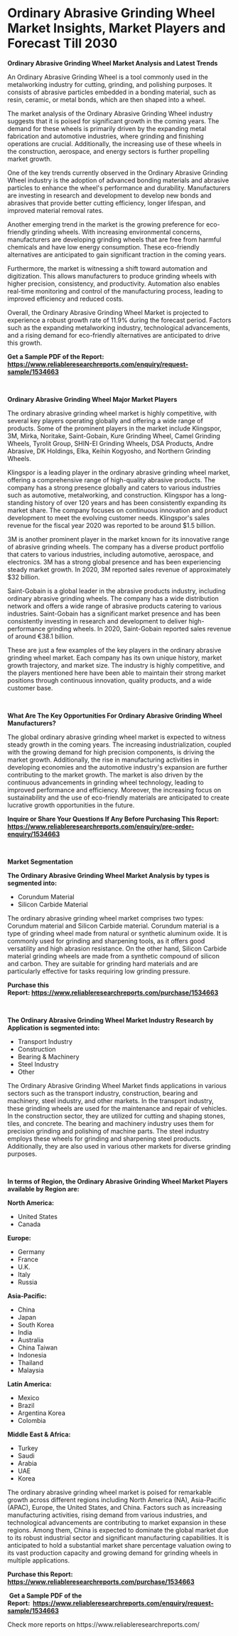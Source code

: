 <p><h1>Ordinary Abrasive Grinding Wheel Market Insights, Market Players and Forecast Till 2030</h1></p><p><strong>Ordinary Abrasive Grinding Wheel Market Analysis and Latest Trends</strong></p>
<p><p>An Ordinary Abrasive Grinding Wheel is a tool commonly used in the metalworking industry for cutting, grinding, and polishing purposes. It consists of abrasive particles embedded in a bonding material, such as resin, ceramic, or metal bonds, which are then shaped into a wheel.</p><p>The market analysis of the Ordinary Abrasive Grinding Wheel industry suggests that it is poised for significant growth in the coming years. The demand for these wheels is primarily driven by the expanding metal fabrication and automotive industries, where grinding and finishing operations are crucial. Additionally, the increasing use of these wheels in the construction, aerospace, and energy sectors is further propelling market growth.</p><p>One of the key trends currently observed in the Ordinary Abrasive Grinding Wheel industry is the adoption of advanced bonding materials and abrasive particles to enhance the wheel's performance and durability. Manufacturers are investing in research and development to develop new bonds and abrasives that provide better cutting efficiency, longer lifespan, and improved material removal rates.</p><p>Another emerging trend in the market is the growing preference for eco-friendly grinding wheels. With increasing environmental concerns, manufacturers are developing grinding wheels that are free from harmful chemicals and have low energy consumption. These eco-friendly alternatives are anticipated to gain significant traction in the coming years.</p><p>Furthermore, the market is witnessing a shift toward automation and digitization. This allows manufacturers to produce grinding wheels with higher precision, consistency, and productivity. Automation also enables real-time monitoring and control of the manufacturing process, leading to improved efficiency and reduced costs.</p><p>Overall, the Ordinary Abrasive Grinding Wheel Market is projected to experience a robust growth rate of 11.9% during the forecast period. Factors such as the expanding metalworking industry, technological advancements, and a rising demand for eco-friendly alternatives are anticipated to drive this growth.</p></p>
<p><strong>Get a Sample PDF of the Report:&nbsp; <a href="https://www.reliableresearchreports.com/enquiry/request-sample/1534663">https://www.reliableresearchreports.com/enquiry/request-sample/1534663</a></strong></p>
<p>&nbsp;</p>
<p><strong>Ordinary Abrasive Grinding Wheel Major Market Players</strong></p>
<p><p>The ordinary abrasive grinding wheel market is highly competitive, with several key players operating globally and offering a wide range of products. Some of the prominent players in the market include Klingspor, 3M, Mirka, Noritake, Saint-Gobain, Kure Grinding Wheel, Camel Grinding Wheels, Tyrolit Group, SHIN-EI Grinding Wheels, DSA Products, Andre Abrasive, DK Holdings, Elka, Keihin Kogyosho, and Northern Grinding Wheels.</p><p>Klingspor is a leading player in the ordinary abrasive grinding wheel market, offering a comprehensive range of high-quality abrasive products. The company has a strong presence globally and caters to various industries such as automotive, metalworking, and construction. Klingspor has a long-standing history of over 120 years and has been consistently expanding its market share. The company focuses on continuous innovation and product development to meet the evolving customer needs. Klingspor's sales revenue for the fiscal year 2020 was reported to be around $1.5 billion.</p><p>3M is another prominent player in the market known for its innovative range of abrasive grinding wheels. The company has a diverse product portfolio that caters to various industries, including automotive, aerospace, and electronics. 3M has a strong global presence and has been experiencing steady market growth. In 2020, 3M reported sales revenue of approximately $32 billion.</p><p>Saint-Gobain is a global leader in the abrasive products industry, including ordinary abrasive grinding wheels. The company has a wide distribution network and offers a wide range of abrasive products catering to various industries. Saint-Gobain has a significant market presence and has been consistently investing in research and development to deliver high-performance grinding wheels. In 2020, Saint-Gobain reported sales revenue of around €38.1 billion.</p><p>These are just a few examples of the key players in the ordinary abrasive grinding wheel market. Each company has its own unique history, market growth trajectory, and market size. The industry is highly competitive, and the players mentioned here have been able to maintain their strong market positions through continuous innovation, quality products, and a wide customer base.</p></p>
<p>&nbsp;</p>
<p><strong>What Are The Key Opportunities For Ordinary Abrasive Grinding Wheel Manufacturers?</strong></p>
<p><p>The global ordinary abrasive grinding wheel market is expected to witness steady growth in the coming years. The increasing industrialization, coupled with the growing demand for high precision components, is driving the market growth. Additionally, the rise in manufacturing activities in developing economies and the automotive industry's expansion are further contributing to the market growth. The market is also driven by the continuous advancements in grinding wheel technology, leading to improved performance and efficiency. Moreover, the increasing focus on sustainability and the use of eco-friendly materials are anticipated to create lucrative growth opportunities in the future.</p></p>
<p><strong>Inquire or Share Your Questions If Any Before Purchasing This Report: <a href="https://www.reliableresearchreports.com/enquiry/pre-order-enquiry/1534663">https://www.reliableresearchreports.com/enquiry/pre-order-enquiry/1534663</a></strong></p>
<p>&nbsp;</p>
<p><strong>Market Segmentation</strong></p>
<p><strong>The Ordinary Abrasive Grinding Wheel Market Analysis by types is segmented into:</strong></p>
<p><ul><li>Corundum Material</li><li>Silicon Carbide Material</li></ul></p>
<p><p>The ordinary abrasive grinding wheel market comprises two types: Corundum material and Silicon Carbide material. Corundum material is a type of grinding wheel made from natural or synthetic aluminum oxide. It is commonly used for grinding and sharpening tools, as it offers good versatility and high abrasion resistance. On the other hand, Silicon Carbide material grinding wheels are made from a synthetic compound of silicon and carbon. They are suitable for grinding hard materials and are particularly effective for tasks requiring low grinding pressure.</p></p>
<p><strong>Purchase this Report:&nbsp;<a href="https://www.reliableresearchreports.com/purchase/1534663">https://www.reliableresearchreports.com/purchase/1534663</a></strong></p>
<p>&nbsp;</p>
<p><strong>The Ordinary Abrasive Grinding Wheel Market Industry Research by Application is segmented into:</strong></p>
<p><ul><li>Transport Industry</li><li>Construction</li><li>Bearing & Machinery</li><li>Steel Industry</li><li>Other</li></ul></p>
<p><p>The Ordinary Abrasive Grinding Wheel Market finds applications in various sectors such as the transport industry, construction, bearing and machinery, steel industry, and other markets. In the transport industry, these grinding wheels are used for the maintenance and repair of vehicles. In the construction sector, they are utilized for cutting and shaping stones, tiles, and concrete. The bearing and machinery industry uses them for precision grinding and polishing of machine parts. The steel industry employs these wheels for grinding and sharpening steel products. Additionally, they are also used in various other markets for diverse grinding purposes.</p></p>
<p>&nbsp;</p>
<p><strong>In terms of Region, the Ordinary Abrasive Grinding Wheel Market Players available by Region are:</strong></p>
<p>
    <p> <strong> North America: </strong>
        <ul>
            <li>United States</li>
            <li>Canada</li>
        </ul>
        </p> 
    <p> <strong> Europe: </strong>
        <ul>
            <li>Germany</li>
            <li>France</li>
            <li>U.K.</li>
            <li>Italy</li>
            <li>Russia</li>
        </ul>
        </p> 
    <p> <strong> Asia-Pacific: </strong>
        <ul>
            <li>China</li>
            <li>Japan</li>
            <li>South Korea</li>
            <li>India</li>
            <li>Australia</li>
            <li>China Taiwan</li>
            <li>Indonesia</li>
            <li>Thailand</li>
            <li>Malaysia</li>
        </ul>
        </p> 
    <p> <strong> Latin America: </strong>
        <ul>
            <li>Mexico</li>
            <li>Brazil</li>
            <li>Argentina Korea</li>
            <li>Colombia</li>
        </ul>
        </p> 
    <p> <strong> Middle East & Africa: </strong>
        <ul>
            <li>Turkey</li>
            <li>Saudi</li>
            <li>Arabia</li>
            <li>UAE</li>
            <li>Korea</li>
        </ul>
    </p>
    </p>
<p><p>The ordinary abrasive grinding wheel market is poised for remarkable growth across different regions including North America (NA), Asia-Pacific (APAC), Europe, the United States, and China. Factors such as increasing manufacturing activities, rising demand from various industries, and technological advancements are contributing to market expansion in these regions. Among them, China is expected to dominate the global market due to its robust industrial sector and significant manufacturing capabilities. It is anticipated to hold a substantial market share percentage valuation owing to its vast production capacity and growing demand for grinding wheels in multiple applications.</p></p>
<p><strong>Purchase this Report: <a href="https://www.reliableresearchreports.com/purchase/1534663">https://www.reliableresearchreports.com/purchase/1534663</a></strong></p>
<p>&nbsp;<strong>Get a Sample PDF of the Report:&nbsp;&nbsp;<a href="https://www.reliableresearchreports.com/enquiry/request-sample/1534663">https://www.reliableresearchreports.com/enquiry/request-sample/1534663</a></strong></p>
<p><strong></strong></p>
<p>Check more reports on https://www.reliableresearchreports.com/</p>